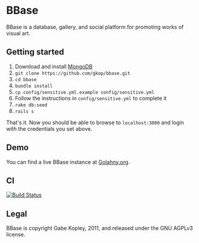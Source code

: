 BBase
=====

BBase is a database, gallery, and social platform for promoting works of visual art.

Getting started
---------------

1. Download and install [MongoDB](http://www.mongodb.org/downloads)
2. `git clone https://github.com/gkop/bbase.git`
3. `cd bbase`
4. `bundle install`
5. `cp config/sensitive.yml.example config/sensitive.yml`
6. Follow the instructions in `config/sensitive.yml` to complete it
7. `rake db:seed`
8. `rails s`

That's it.  Now you should be able to browse to `localhost:3000` and login with the credentials you set above.

Demo
----

You can find a live BBase instance at [Golahny.org](http://golahny.org).

CI
--

[![Build Status](https://secure.travis-ci.org/gkop/bbase.png?branch=master)](http://travis-ci.org/gkop/bbase)

Legal
-----
BBase is copyright Gabe Kopley, 2011, and released under the GNU AGPLv3 license.
